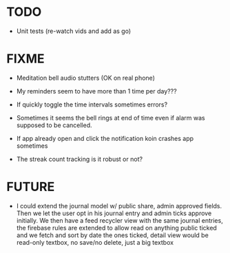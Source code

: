 # TODO

- Unit tests (re-watch vids and add as go)


# FIXME

- Meditation bell audio stutters (OK on real phone)

- My reminders seem to have more than 1 time per day???

- If quickly toggle the time intervals sometimes errors?

- Sometimes it seems the bell rings at end of time even if alarm was supposed to be cancelled.

- If app already open and click the notification koin crashes app sometimes

- The streak count tracking is it robust or not?


# FUTURE

- I could extend the journal model w/ public share, admin approved fields.
Then we let the user opt in his journal entry and admin ticks approve initially.
We then have a feed recycler view with the same journal entries, the firebase rules are extended to allow read on
anything public ticked and we fetch and sort by date the ones ticked, detail view would be read-only textbox, no save/no delete, just a big textbox